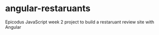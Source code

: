 # angular-restaruants
Epicodus JavaScript week 2 project to build a restaruant review site with Angular
